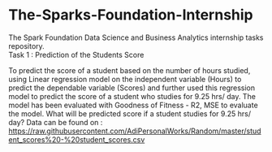 # The-Sparks-Foundation-Internship
The Spark Foundation Data Science and  Business Analytics internship tasks repository.  
Task 1 : Prediction of the Students Score

To predict the score of a student based on the number of hours studied, using Linear regression  model on the  independent variable (Hours) to predict the dependable variable (Scores) and further used this regression model to predict the score of a student who studies for 9.25 hrs/ day.  The model  has been evaluated with Goodness of Fitness - R2, MSE  to evaluate the model. 
What will be predicted score if a student studies for 9.25 hrs/ day?
Data can be found on : https://raw.githubusercontent.com/AdiPersonalWorks/Random/master/student_scores%20-%20student_scores.csv
